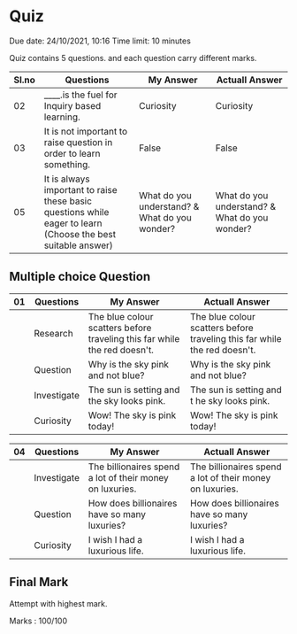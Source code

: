 # Quiz

Due date: 24/10/2021, 10:16 Time limit: 10 minutes

Quiz contains 5 questions. and each question carry different marks.

|Sl.no| Questions | My Answer | Actuall Answer|
|---|---|---|---|
|02|____.is the fuel for Inquiry based learning.| Curiosity | Curiosity |
|03|It is not important to raise question in order to learn something.|False|False|
|05| It is always important to raise these basic questions while eager to learn (Choose the best suitable answer) |What do you understand? & What do you wonder?|What do you understand? & What do you wonder?|


## Multiple choice Question

| 01| Questions | My Answer | Actuall Answer|
|---|---|---|---|
||Research|The blue colour scatters before traveling this far while the red doesn't.|The blue colour scatters before traveling this far while the red doesn't.|  
||Question|Why is the sky pink and not blue?|Why is the sky pink and not blue?|
|| Investigate | The sun is setting and the sky looks pink.|The sun is setting and t he sky looks pink.|
|| Curiosity | Wow! The sky is pink today!|Wow! The sky is pink today!|

| 04| Questions | My Answer | Actuall Answer|
|---|---|---|---|
|| Investigate |The billionaires spend a lot of their money on luxuries.|The billionaires spend a lot of their money on luxuries.|
||Question|How does billionaires have so many luxuries?|How does billionaires have so many luxuries?|
|| Curiosity |I wish I had a luxurious life.|I wish I had a luxurious life.|
        
## Final Mark
Attempt with highest mark.

Marks : 100/100
